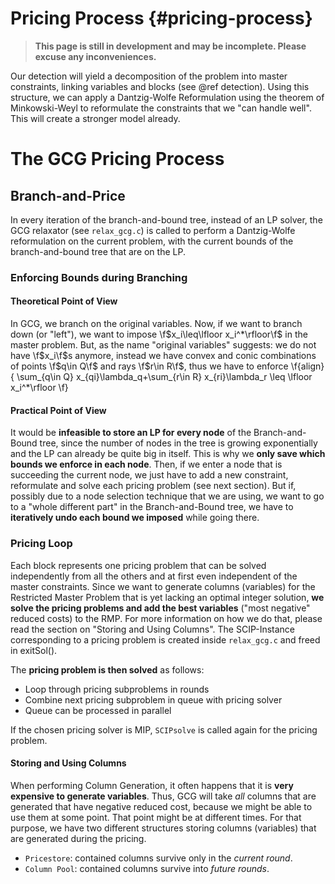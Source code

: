 # Pricing Process {#pricing-process}
> **This page is still in development and may be incomplete. Please excuse any inconveniences.**

Our detection will yield a decomposition of the problem into master constraints, linking variables and 
blocks (see @ref detection). Using this structure, we can apply a Dantzig-Wolfe Reformulation using 
the theorem of Minkowski-Weyl to reformulate the constraints that we "can handle well". 
This will create a stronger model already.

# The GCG Pricing Process
## Branch-and-Price
In every iteration of the branch-and-bound tree, instead of an LP solver, the GCG relaxator
(see `relax_gcg.c`) is called to perform a Dantzig-Wolfe reformulation on the current problem,
with the current bounds of the branch-and-bound tree that are on the LP.

### Enforcing Bounds during Branching
#### Theoretical Point of View
In GCG, we branch on the original variables. Now, if we want to branch down (or "left"), we want 
to impose \f$x_i\leq\lfloor x_i^*\rfloor\f$ in the master problem. But, as the name "original variables"
suggests: we do not have \f$x_i\f$s anymore, instead we have convex and conic combinations of 
points \f$q\in Q\f$ and rays \f$r\in R\f$, thus we have to enforce 
\f{align}{
  \sum_{q\in Q} x_{qi}\lambda_q+\sum_{r\in R} x_{ri}\lambda_r \leq \lfloor x_i^*\rfloor
\f}

#### Practical Point of View
It would be **infeasible to store an LP for every node** of the Branch-and-Bound tree, since the number 
of nodes in the tree is growing exponentially and the LP can already be quite big in itself. This
is why we **only save which bounds we enforce in each node**. Then, if we enter a node that is 
succeeding the current node, we just have to add a new constraint, reformulate and solve each
pricing problem (see next section). But if, possibly due to a node selection technique 
that we are using, we want to go to a "whole different part" in the Branch-and-Bound tree, 
we have to **iteratively undo each bound we imposed** while going there. 


### Pricing Loop
Each block represents one pricing problem that can be solved independently from all the others and 
at first even independent of the master constraints. Since we want to generate columns (variables)
for the Restricted Master Problem that is yet lacking an optimal integer solution, **we solve the 
pricing problems and add the best variables** ("most negative" reduced costs) to the RMP. For more
information on how we do that, please read the section on "Storing and Using Columns".
The SCIP-Instance corresponding to a pricing problem is created inside `relax_gcg.c` and freed in exitSol().

The **pricing problem is then solved** as follows:
- Loop through pricing subproblems in rounds
- Combine next pricing subproblem in queue with pricing solver
- Queue can be processed in parallel

If the chosen pricing solver is MIP, `SCIPsolve` is called again for the pricing problem.

#### Storing and Using Columns
When performing Column Generation, it often happens that it is **very expensive to generate variables**.
Thus, GCG will take _all_ columns that are generated that have negative reduced cost, because we might
be able to use them at some point. That point might be at different times. For that purpose, we have 
two different structures storing columns (variables) that are generated during the pricing.
- `Pricestore`: contained columns survive only in the _current round_.
- `Column Pool`: contained columns survive into _future rounds_.